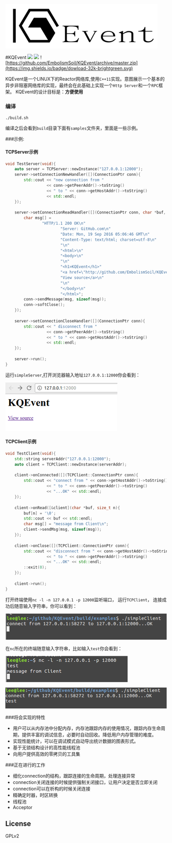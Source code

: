 ![](doc/KQLogoLong.png)

#KQEvent
![](https://img.shields.io/badge/version-v1.0-blue.svg) ![](https://img.shields.io/badge/build-passing-brightgreen.svg) ![https://github.com/EmbolismSoil/KQEvent/archive/master.zip](https://img.shields.io/badge/dowload-32k-brightgreen.svg)

KQEvent是一个LINUX下的Reactor网络库,使用`C++11`实现。意图展示一个基本的异步非阻塞网络库的实现，最终会在此基础上实现一个`Http Server`和一个`RPC`框架。
KQEvent的设计目标是：**方便使用**

### 编译
``` shell
./build.sh
```
编译之后会看到`build`目录下面有`samples`文件夹，里面是一些示例。

###示例:
#### TCPServer示例
```cpp
void TestServer(void){
    auto server = TCPServer::newInstance("127.0.0.1:12000");
    server->setConnectionNewHandler([](ConnectionPtr conn){
        std::cout << "new connection from "
                  << conn->getPeerAddr()->toString()
                  << " to " << conn->getHostAddr()->toString()
                  << std::endl;
    });

    server->setConnectionReadHandler([](ConnectionPtr conn, char *buf, size_t len){
        char msg[] =
                "HTTP/1.1 200 OK\n"
                        "Server: GitHub.com\n"
                        "Date: Mon, 19 Sep 2016 05:06:46 GMT\n"
                        "Content-Type: text/html; charset=utf-8\n"
                        "\n"
                        "<html>\n"
                        "<body>\n"
                        "\n"
                        "<h1>KQEvent</h1>"
                        "<a href=\"http://github.com/EmbolismSoil/KQEvent\">\n"
                        "View source</a>\n"
                        "\n"
                        "</body>\n"
                        "</html>";
        conn->sendMessage(msg, sizeof(msg));
        conn->softClose();
    });

    server->setConnectionCloseHandler([](ConnectionPtr conn){
        std::cout << " disconnect from "
                  << conn->getPeerAddr()->toString()
                  << " to " << conn->getHostAddr()->toString()
                  << std::endl;
    });

    server->run();
}
```
运行`simpleServer`,打开浏览器输入地址`127.0.0.1:12000`你会看到：

![](doc/TCPServer_sample.png)

#### TCPClient示例
```cpp
void TestClient(void){
    std::string serverAddr("127.0.0.1:12000");
    auto client = TCPClient::newInstance(serverAddr);

    client->onConnected([](TCPClient::ConnectionPtr conn){
        std::cout << "connect from " << conn->getHostAddr()->toString()
                  << " to " << conn->getPeerAddr()->toString()
                  << "...OK" << std::endl;
    });

    client->onRead([&client](char *buf, size_t n){
        buf[n] = '\0';
        std::cout << buf << std::endl;
        char msg[] = "message from Client\n";
        client->sendMsg(msg, sizeof(msg));
    });

    client->onClose([](TCPClient::ConnectionPtr conn){
        std::cout << "disconnect from " << conn->getHostAddr()->toString()
                  << " to " << conn->getPeerAddr()->toString()
                  << "...OK" << std::endl;
        ::exit(0);
    });

    client->run();
}
```
打开终端使用`nc -l -n 127.0.0.1 -p 12000`监听端口， 运行`TCPClient`， 连接成功后随意输入字符串，你可以看到：

![](doc/simpleClient_OK.png)

在`nc`所在的终端随意输入字符串，比如输入`test`你会看到：

![](doc/simpleClient_nc.png)

![](doc/simpleClient_client.png)

###将会实现的特性
- 用户可以从内存池中分配内存，内存池跟踪内存的使用情况，跟踪内存生命周期，提供丰富的调试信息，必要时自动回收。降低用户内存管理的难度。
- 实现性能统计，可以在调试模式自动导出统计数据的图表形式。
- 基于无锁结构设计的高性能线程池
- 向用户提供高效的零拷贝的工具集

###正在进行的工作
- 细化connection的结构，跟踪连接的生命周期，处理连接异常
 - connection关闭连接的时候提供强制关闭接口，让用户决定是否立即关闭
 - connection可以在析构的时候关闭连接
- 精确定时器，时区转换
- 线程池
- Acceptor

## License
GPLv2
